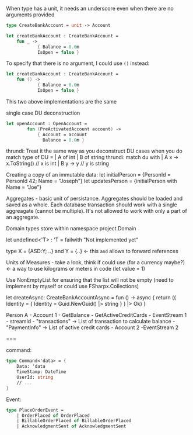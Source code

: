 When type has a unit, it needs an underscore even when there are no arguments provided

```fsharp
type CreateBankAccount = unit -> Account
```

```fsharp
let createBankAccount : CreateBankAccount =
    fun _ ->
            { Balance = 0.0m
            IsOpen = false }
```

To specify that there is no argument, I could use `()` instead:
```fsharp
let createBankAccount : CreateBankAccount =
    fun () ->
            { Balance = 0.0m
            IsOpen = false }
```
This two above implementations are the same



single case DU deconstruction
```fsharp
let openAccount : OpenAccount =
        fun (PreActivatedAccount account) ->
            { Account = account
              Balance = 0.0m }
```

thrundi: Treat it the same way as you deconstruct DU cases when you do match type of DU = | A of int | B of string
thrundi: match du with | A x -> x.ToString() // x is int | B y -> y // y is string


Creating a copy of an immutable data:
let initialPerson = {PersonId = PersonId 42; Name = "Joseph"}
let updatesPerson = {initialPerson with Name = "Joe"}

Aggregates - basic unit of persistance. Aggregates should be loaded and saved as a whole. Each database transaction should work with a single aggreagate (cannot be multiple). It's not allowed to work with only a part of an aggregate.

Domain types store within namespace project.Domain

let undefined<'T> : 'T = failwith "Not implemented yet"

type X = {ASD:Y; ..} and Y = {..} <- this `and` allows to forward references

Units of Measures - take a look, think if could use (for a currency maybe?) <- a way to use kilograms or meters in code (let value = 1<kg>)

Use NonEmptyList for ensuring that the list will not be empty (need to implement by myself or could use FSharpx.Collections)

let createAsync: CreateBankAccountAsync =
    fun () -> async { return ({ Identity = { Identity = Guid.NewGuid() |> string } } |> Ok) }


Person A
    - Account 1
        - GetBalance
        - GetActiveCreditCards
        - EventStream 1
            - streamId
                - "transactions"
                    -> List of transaction to calculate balance
                - "PaymentInfo"
                    -> List of active credit cards
    - Account 2
        -EventStream 2



===

command:
```fsharp
type Command<'data> = {
    Data: 'data
    TimeStamp: DateTime
    UserId: string
    // ...
}
```
Event:
```fsharp
type PlaceOrderEvent = 
    | OrderPlaced of OrderPlaced
    | BillableOrderPlaced of BillableOrderPlaced
    | AcknowledgmentSent of AcknowledgmentSent
```
